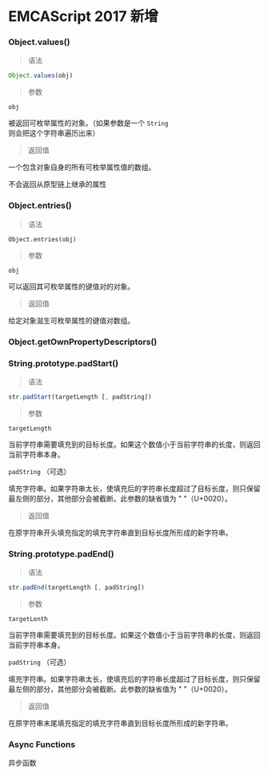 # EMCAScript 2017 新增

### Object.values()

> 语法

```js
Object.values(obj)
```

> 参数

`obj`

被返回可枚举属性的对象。（如果参数是一个 `String` 则会把这个字符串遍历出来）

> 返回值

一个包含对象自身的所有可枚举属性值的数组。

不会返回从原型链上继承的属性

### Object.entries()

> 语法

```
Object.entries(obj)
```

> 参数

`obj`

可以返回其可枚举属性的键值对的对象。

> 返回值

给定对象滋生可枚举属性的键值对数组。

### Object.getOwnPropertyDescriptors()





### String.prototype.padStart()

> 语法

```js
str.padStart(targetLength [, padString])
```

> 参数

`targetLength`

当前字符串需要填充到的目标长度。如果这个数值小于当前字符串的长度，则返回当前字符串本身。

`padString` （可选）

填充字符串。如果字符串太长，使填充后的字符串长度超过了目标长度，则只保留最左侧的部分，其他部分会被截断。此参数的缺省值为 " "（U+0020）。

> 返回值

在原字符串开头填充指定的填充字符串直到目标长度所形成的新字符串。

### String.prototype.padEnd()

> 语法

```js
str.padEnd(targetLength [, padString])
```

> 参数

`targetLenth`

当前字符串需要填充到的目标长度。如果这个数值小于当前字符串的长度，则返回当前字符串本身。

`padString` （可选）

填充字符串。如果字符串太长，使填充后的字符串长度超过了目标长度，则只保留最左侧的部分，其他部分会被截断。此参数的缺省值为 " "（U+0020）。

> 返回值

在原字符串末尾填充指定的填充字符串直到目标长度所形成的新字符串。

### Async Functions

异步函数

